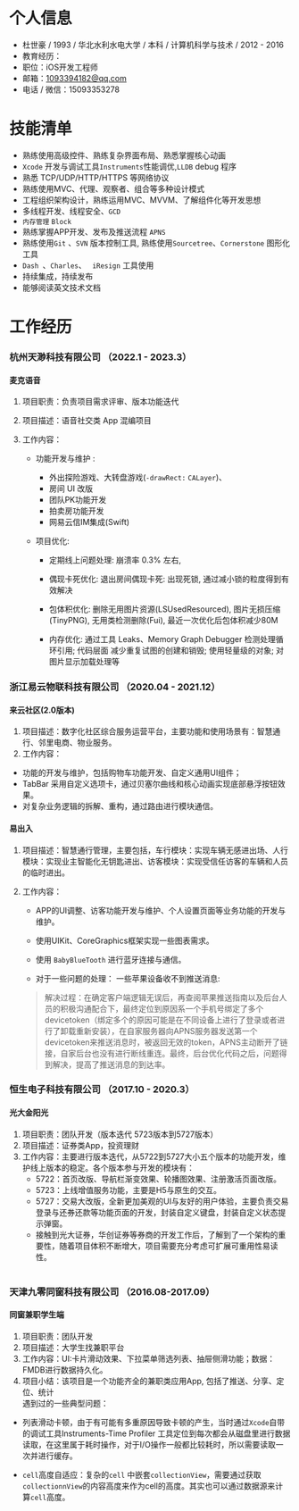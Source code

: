 # 个人信息

- 杜世豪 / 1993 / 华北水利水电大学 / 本科 / 计算机科学与技术 / 2012 - 2016
- 教育经历：
- 职位：iOS开发工程师
- 邮箱：1093394182@qq.com
- 电话 / 微信：15093353278

# 技能清单

- 熟练使用高级控件、熟练复杂界面布局、熟悉掌握核心动画
- `Xcode` 开发与调试工具`Instruments`性能调优,`LLDB` debug 程序
- 熟悉 TCP/UDP/HTTP/HTTPS 等网络协议
- 熟练使用MVC、代理、观察者、组合等多种设计模式
- 工程组织架构设计，熟练运用MVC、MVVM、了解组件化等开发思想
- 多线程开发、线程安全、`GCD` 
- `内存管理`  `Block`
- 熟练掌握APP开发、发布及推送流程 `APNS` 
- 熟练使用`Git` 、`SVN`  版本控制工具, 熟练使用`Sourcetree`、`Cornerstone` 图形化工具
- `Dash `、`Charles`、 ` iResign` 工具使用
- 持续集成，持续发布
- 能够阅读英文技术文档

# 工作经历

### 杭州天渺科技有限公司 （2022.1 - 2023.3）

#### 麦克语音

1. 项目职责：负责项目需求评审、版本功能迭代

2. 项目描述：语音社交类 App 混编项目

3. 工作内容：<br>

   - 功能开发与维护 :  

     - 外出探险游戏、大转盘游戏(`-drawRect:` `CALayer`)、
     - 房间 UI 改版
     - 团队PK功能开发
     - 拍卖房功能开发
     - 网易云信IM集成(Swift)

   - 项目优化: 

     - 定期线上问题处理: 崩溃率 0.3% 左右,
     - 偶现卡死优化: 退出房间偶现卡死: 出现死锁, 通过减小锁的粒度得到有效解决

     - 包体积优化: 删除无用图片资源(LSUsedResourced), 图片无损压缩(TinyPNG), 无用类检测删除(Fui), 最近一次优化后包体积减少80M
     - 内存优化: 通过工具 Leaks、Memory Graph Debugger 检测处理循环引用; 代码层面 减少重复试图的创建和销毁; 使用轻量级的对象; 对图片显示加载处理等



### 浙江易云物联科技有限公司 （2020.04 - 2021.12）

#### 来云社区(2.0版本)

1. 项目描述：数字化社区综合服务运营平台，主要功能和使用场景有：智慧通行、邻里电商、物业服务。
2. 工作内容：<br>
  - 功能的开发与维护，包括购物车功能开发、自定义通用UI组件；<br>
  - TabBar 采用自定义选项卡，通过贝塞尔曲线和核心动画实现底部悬浮按钮效果。<br>
  - 对复杂业务逻辑的拆解、重构，通过路由进行模块通信。<br>

#### 易出入

1. 项目描述：智慧通行管理，主要包括，车行模块：实现车辆无感进出场、人行模块：实现业主智能化无钥匙进出、访客模块：实现受信任访客的车辆和人员的临时进出。

2. 工作内容：<br>

   - APP的UI调整、访客功能开发与维护、个人设置页面等业务功能的开发与维护。<br>

   - 使用UIKit、CoreGraphics框架实现一些图表需求。

   - 使用 `BabyBlueTooth` 进行蓝牙连接与通信。<br>

   - 对于一些问题的处理： 一些苹果设备收不到推送消息:

   > 解决过程：在确定客户端逻辑无误后，再查阅苹果推送指南以及后台人员的积极沟通配合下，最终定位到原因系一个手机号绑定了多个devicetoken（绑定多个的原因可能是在不同设备上进行了登录或者进行了卸载重新安装），在自家服务器向APNS服务器发送第一个 devicetoken来推送消息时，被返回无效的token，APNS主动断开了链接，自家后台也没有进行断线重连。最终，后台优化代码之后，问题得到解决，提高了推送消息的到达率。

### 恒生电子科技有限公司 （2017.10 - 2020.3）

#### 光大金阳光

1. 项目职责：团队开发（版本迭代 5723版本到5727版本）
2. 项目描述：证券类App，投资理财
3. 工作内容：主要进行版本迭代，从5722到5727大小五个版本的功能开发，维护线上版本的稳定。各个版本参与开发的模块有：<br>
      - 5722：首页改版、导航栏渐变效果、轮播图效果、注册激活页面改版。 <br>
      - 5723：上线增值服务功能，主要是H5与原生的交互。 <br>
      - 5727：交易大改版，全新更加美观的UI与友好的用户体验，主要负责交易登录与还券还款等功能页面的开发，封装自定义键盘，封装自定义状态提示弹窗。 <br>
      - 接触到光大证券，华创证券等券商的开发工作后，了解到了一个架构的重要性，随着项目体积不断增大，项目需要充分考虑可扩展可重用性易读性。 <br><br>

### 天津九零同窗科技有限公司 （2016.08-2017.09）

#### 同窗兼职学生端

1. 项目职责：团队开发
2. 项目描述：大学生找兼职平台
3. 工作内容：UI:卡片滑动效果、下拉菜单筛选列表、抽屉侧滑功能；数据：FMDB进行数据持久化。
4. 项目小结：该项目是一个功能齐全的兼职类应用App, 包括了推送、分享、定位、统计 <br>遇到过的一些典型问题：<br>
  - 列表滑动卡顿，由于有可能有多重原因导致卡顿的产生，当时通过`Xcode`自带的调试工具Instruments-Time Profiler 工具定位到每次都会从磁盘里进行数据读取，在这里属于耗时操作，对于I/O操作一般都比较耗时，所以需要读取一次并进行缓存。<br>
  
  - `cell`高度自适应：复杂的`cell` 中嵌套`collectionView`，需要通过获取`collectionnView`的内容高度来作为cell的高度。其实也可以通过数据源来计算`cell`高度。
